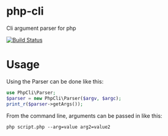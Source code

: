# php-cli
Cli argument parser for php

[![Build Status](https://travis-ci.org/corycollier/php-cli.svg?branch=master)](https://travis-ci.org/corycollier/php-cli)

# Usage
Using the Parser can be done like this:
```php
use PhpCli\Parser;
$parser = new PhpCli\Parser($argv, $argc);
print_r($parser->getArgs());
```

From the command line, arguments can be passed in like this:
```Shell
php script.php --arg=value arg2=value2
```

